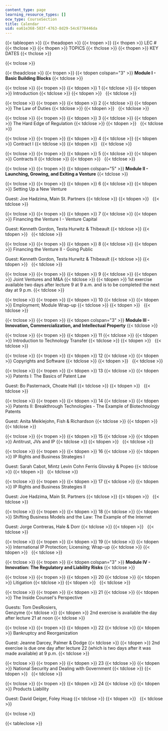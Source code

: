 ```yaml
---
content_type: page
learning_resource_types: []
ocw_type: CourseSection
title: Calendar
uid: ea61e368-503f-4763-8d29-54c6778446da
---
```


{{< tableopen >}}
{{< theadopen >}}
{{< tropen >}}
{{< thopen >}}
LEC #
{{< thclose >}}
{{< thopen >}}
TOPICS
{{< thclose >}}
{{< thopen >}}
KEY DATES
{{< thclose >}}

{{< trclose >}}

{{< theadclose >}}
{{< tropen >}}
{{< tdopen colspan="3" >}}
**Module I - Basic Building Blocks**
{{< tdclose >}}

{{< trclose >}}
{{< tropen >}}
{{< tdopen >}}
1
{{< tdclose >}}
{{< tdopen >}}
Introduction
{{< tdclose >}}
{{< tdopen >}}
 
{{< tdclose >}}

{{< trclose >}}
{{< tropen >}}
{{< tdopen >}}
2
{{< tdclose >}}
{{< tdopen >}}
The Law of Duties
{{< tdclose >}}
{{< tdopen >}}
 
{{< tdclose >}}

{{< trclose >}}
{{< tropen >}}
{{< tdopen >}}
3
{{< tdclose >}}
{{< tdopen >}}
The Hard Edge of Regulation
{{< tdclose >}}
{{< tdopen >}}
 
{{< tdclose >}}

{{< trclose >}}
{{< tropen >}}
{{< tdopen >}}
4
{{< tdclose >}}
{{< tdopen >}}
Contract I
{{< tdclose >}}
{{< tdopen >}}
 
{{< tdclose >}}

{{< trclose >}}
{{< tropen >}}
{{< tdopen >}}
5
{{< tdclose >}}
{{< tdopen >}}
Contracts II
{{< tdclose >}}
{{< tdopen >}}
 
{{< tdclose >}}

{{< trclose >}}
{{< tropen >}}
{{< tdopen colspan="5" >}}
**Module II - Launching, Growing, and Exiting a Venture**
{{< tdclose >}}

{{< trclose >}}
{{< tropen >}}
{{< tdopen >}}
6
{{< tdclose >}}
{{< tdopen >}}
Setting Up a New Venture  
  
Guest: Joe Hadzima, Main St. Partners
{{< tdclose >}}
{{< tdopen >}}
 
{{< tdclose >}}

{{< trclose >}}
{{< tropen >}}
{{< tdopen >}}
7
{{< tdclose >}}
{{< tdopen >}}
Financing the Venture I - Venture Capital  
  
Guest: Kenneth Gordon, Testa Hurwitz & Thibeault
{{< tdclose >}}
{{< tdopen >}}
 
{{< tdclose >}}

{{< trclose >}}
{{< tropen >}}
{{< tdopen >}}
8
{{< tdclose >}}
{{< tdopen >}}
Financing the Venture II - Going Public  
  
Guest: Kenneth Gordon, Testa Hurwitz & Thibeault
{{< tdclose >}}
{{< tdopen >}}
 
{{< tdclose >}}

{{< trclose >}}
{{< tropen >}}
{{< tdopen >}}
9
{{< tdclose >}}
{{< tdopen >}}
Joint Ventures and M&A
{{< tdclose >}}
{{< tdopen >}}
1st exercise available two days after lecture 9 at 9 a.m. and is to be completed the next day at 9 p.m.
{{< tdclose >}}

{{< trclose >}}
{{< tropen >}}
{{< tdopen >}}
10
{{< tdclose >}}
{{< tdopen >}}
Employment; Module Wrap-up
{{< tdclose >}}
{{< tdopen >}}
 
{{< tdclose >}}

{{< trclose >}}
{{< tropen >}}
{{< tdopen colspan="3" >}}
**Module III - Innovation, Commercialization, and Intellectual Property**
{{< tdclose >}}

{{< trclose >}}
{{< tropen >}}
{{< tdopen >}}
11
{{< tdclose >}}
{{< tdopen >}}
Introduction to Technology Transfer
{{< tdclose >}}
{{< tdopen >}}
 
{{< tdclose >}}

{{< trclose >}}
{{< tropen >}}
{{< tdopen >}}
12
{{< tdclose >}}
{{< tdopen >}}
Copyrights and Software
{{< tdclose >}}
{{< tdopen >}}
 
{{< tdclose >}}

{{< trclose >}}
{{< tropen >}}
{{< tdopen >}}
13
{{< tdclose >}}
{{< tdopen >}}
Patents I: The Basics of Patent Law  
  
Guest: Bo Pasternack, Choate Hall
{{< tdclose >}}
{{< tdopen >}}
 
{{< tdclose >}}

{{< trclose >}}
{{< tropen >}}
{{< tdopen >}}
14
{{< tdclose >}}
{{< tdopen >}}
Patents II: Breakthrough Technologies - The Example of Biotechnology Patents  
  
Guest: Anita Meiklejohn, Fish & Richardson
{{< tdclose >}}
{{< tdopen >}}
 
{{< tdclose >}}

{{< trclose >}}
{{< tropen >}}
{{< tdopen >}}
15
{{< tdclose >}}
{{< tdopen >}}
Antitrust, JVs and IP
{{< tdclose >}}
{{< tdopen >}}
 
{{< tdclose >}}

{{< trclose >}}
{{< tropen >}}
{{< tdopen >}}
16
{{< tdclose >}}
{{< tdopen >}}
IP Rights and Business Strategies I  
  
Guest: Sarah Cabot, Mintz Levin Cohn Ferris Glovsky & Popeo
{{< tdclose >}}
{{< tdopen >}}
 
{{< tdclose >}}

{{< trclose >}}
{{< tropen >}}
{{< tdopen >}}
17
{{< tdclose >}}
{{< tdopen >}}
IP Rights and Business Strategies II  
  
Guest: Joe Hadzima, Main St. Partners
{{< tdclose >}}
{{< tdopen >}}
 
{{< tdclose >}}

{{< trclose >}}
{{< tropen >}}
{{< tdopen >}}
18
{{< tdclose >}}
{{< tdopen >}}
Shifting Business Models and the Law: The Example of the Internet  
  
Guest: Jorge Contreras, Hale & Dorr
{{< tdclose >}}
{{< tdopen >}}
 
{{< tdclose >}}

{{< trclose >}}
{{< tropen >}}
{{< tdopen >}}
19
{{< tdclose >}}
{{< tdopen >}}
International IP Protection; Licensing; Wrap-up
{{< tdclose >}}
{{< tdopen >}}
 
{{< tdclose >}}

{{< trclose >}}
{{< tropen >}}
{{< tdopen colspan="3" >}}
**Module IV - Innovation: The Regulatory and Liability Risks**
{{< tdclose >}}

{{< trclose >}}
{{< tropen >}}
{{< tdopen >}}
20
{{< tdclose >}}
{{< tdopen >}}
Litigation
{{< tdclose >}}
{{< tdopen >}}
 
{{< tdclose >}}

{{< trclose >}}
{{< tropen >}}
{{< tdopen >}}
21
{{< tdclose >}}
{{< tdopen >}}
The Inside Counsel's Perspective  
  
Guests: Tom DesRosiers,  
Genzyme
{{< tdclose >}}
{{< tdopen >}}
2nd exercise is available the day after lecture 21 at noon
{{< tdclose >}}

{{< trclose >}}
{{< tropen >}}
{{< tdopen >}}
22
{{< tdclose >}}
{{< tdopen >}}
Bankruptcy and Reorganization  
  
Guest: Jeanne Darcey, Palmer & Dodge
{{< tdclose >}}
{{< tdopen >}}
2nd exercise is due one day after lecture 22 (which is two days after it was made available) at 9 p.m.
{{< tdclose >}}

{{< trclose >}}
{{< tropen >}}
{{< tdopen >}}
23
{{< tdclose >}}
{{< tdopen >}}
National Security and Dealing with Government
{{< tdclose >}}
{{< tdopen >}}
 
{{< tdclose >}}

{{< trclose >}}
{{< tropen >}}
{{< tdopen >}}
24
{{< tdclose >}}
{{< tdopen >}}
Products Liability  
  
Guest: David Geiger, Foley Hoag
{{< tdclose >}}
{{< tdopen >}}
 
{{< tdclose >}}

{{< trclose >}}

{{< tableclose >}}